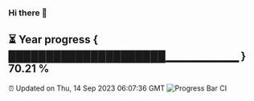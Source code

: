 ### Hi there 👋
⏳ Year progress { █████████████████████▁▁▁▁▁▁▁▁▁ } 70.21 %
---
⏰ Updated on Thu, 14 Sep 2023 06:07:36 GMT
![Progress Bar CI](https://github.com/Moyi321/Moyi321/workflows/Progress%20Bar%20CI/badge.svg)
